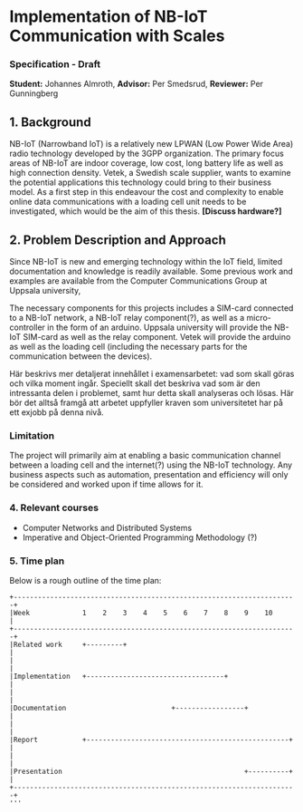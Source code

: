 # Implementation of NB-IoT Communication with Scales
### Specification - Draft

**Student:** Johannes Almroth, **Advisor:** Per Smedsrud, **Reviewer:** Per Gunningberg

## 1. Background
NB-IoT (Narrowband IoT) is a relatively new LPWAN (Low Power Wide Area) radio technology developed by the 3GPP organization. The primary focus areas of NB-IoT are indoor coverage, low cost, long battery life as well as high connection density. Vetek, a Swedish scale supplier, wants to examine the potential applications this technology could bring to their business model. As a first step in this endeavour the cost and complexity to enable online data communications with a loading cell unit needs to be investigated, which would be the aim of this thesis. 
**[Discuss hardware?]**


## 2. Problem Description and Approach
Since NB-IoT is new and emerging technology within the IoT field, limited documentation and knowledge is readily available. Some previous work and examples are available from the Computer Communications Group at Uppsala university, 


The necessary components for this projects includes a SIM-card connected to a NB-IoT network, a NB-IoT relay component(?), as well as a micro-controller in the form of an arduino. Uppsala university will provide the NB-IoT SIM-card as well as the relay component. Vetek will provide the arduino as well as the loading cell (including the necessary parts for the communication between the devices). 

Här beskrivs mer detaljerat innehållet i examensarbetet: vad som skall göras och vilka moment ingår. Speciellt skall det beskriva vad som är den intressanta delen i problemet, samt hur detta skall analyseras och lösas. Här bör det alltså framgå att arbetet uppfyller kraven som universitetet har på ett exjobb på denna nivå.

### Limitation
The project will primarily aim at enabling a basic communication channel between a loading cell and the internet(?) using the NB-IoT technology. Any business aspects such as automation, presentation and efficiency will only be considered and worked upon if time allows for it. 

### 4. Relevant courses
* Computer Networks and Distributed Systems
* Imperative and Object-Oriented Programming Methodology (?)

### 5. Time plan

Below is a rough outline of the time plan:

```
+----------------------------------------------------------------------+
|Week             1    2    3    4    5    6    7    8    9    10      |
+----------------------------------------------------------------------+
|Related work     +---------+                                          |                                    
|                                                                      |
|Implementation   +----------------------------------+                 |
|                                                                      |
|Documentation                          +-----------------+            |
|                                                                      |
|Report           +--------------------------------------------------+ |
|                                                                      |
|Presentation                                             +----------+ |
+----------------------------------------------------------------------+
'''

